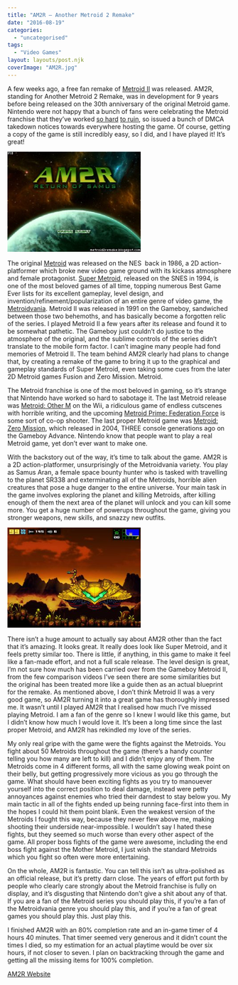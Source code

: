 ```yaml
---
title: "AM2R – Another Metroid 2 Remake"
date: "2016-08-19"
categories: 
  - "uncategorised"
tags: 
  - "Video Games"
layout: layouts/post.njk
coverImage: "AM2R.jpg"
---
```


A few weeks ago, a free fan remake of [Metroid II](https://en.wikipedia.org/wiki/Metroid_II:_Return_of_Samus) was released. AM2R, standing for Another Metroid 2 Remake, was in development for 9 years before being released on the 30th anniversary of the original Metroid game. Nintendo were not happy that a bunch of fans were celebrating the Metroid franchise that they’ve worked [so hard](https://en.wikipedia.org/wiki/Metroid:_Other_M) [to ruin](https://en.wikipedia.org/wiki/Metroid_Prime:_Federation_Force), so issued a bunch of DMCA takedown notices towards everywhere hosting the game. Of course, getting a copy of the game is still incredibly easy, so I did, and I have played it! It’s great!

![AM2R Title Screen](images/AM2R-300x225.jpg "AM2R Title Screen")

The original [Metroid](https://en.wikipedia.org/wiki/Metroid_(video_game)) was released on the NES  back in 1986, a 2D action-platformer which broke new video game ground with its kickass atmosphere and female protagonist. [Super Metroid](https://en.wikipedia.org/wiki/Super_Metroid), released on the SNES in 1994, is one of the most beloved games of all time, topping numerous Best Game Ever lists for its excellent gameplay, level design, and invention/refinement/popularization of an entire genre of video game, the [Metroidvania](https://en.wikipedia.org/wiki/Metroidvania). Metroid II was released in 1991 on the Gameboy, sandwiched between those two behemoths, and has basically become a forgotten relic of the series. I played Metroid II a few years after its release and found it to be somewhat pathetic. The Gameboy just couldn’t do justice to the atmosphere of the original, and the sublime controls of the series didn’t translate to the mobile form factor. I can’t imagine many people had fond memories of Metroid II. The team behind AM2R clearly had plans to change that, by creating a remake of the game to bring it up to the graphical and gameplay standards of Super Metroid, even taking some cues from the later 2D Metroid games Fusion and Zero Mission. Metroid.

The Metroid franchise is one of the most beloved in gaming, so it’s strange that Nintendo have worked so hard to sabotage it. The last Metroid release was [Metroid: Other M](https://en.wikipedia.org/wiki/Metroid:_Other_M) on the Wii, a ridiculous game of endless cutscenes with horrible writing, and the upcoming [Metroid Prime: Federation Force](https://en.wikipedia.org/wiki/Metroid_Prime:_Federation_Force) is some sort of co-op shooter. The last proper Metroid game was [Metroid: Zero Mission](https://en.wikipedia.org/wiki/Metroid:_Zero_Mission), which released in 2004, THREE console generations ago on the Gameboy Advance. Nintendo know that people want to play a real Metroid game, yet don’t ever want to make one.

With the backstory out of the way, it’s time to talk about the game. AM2R is a 2D action-platformer, unsurprisingly of the Metroidvania variety. You play as Samus Aran, a female space bounty hunter who is tasked with travelling to the planet SR338 and exterminating all of the Metroids, horrible alien creatures that pose a huge danger to the entire universe. Your main task in the game involves exploring the planet and killing Metroids, after killing enough of them the next area of the planet will unlock and you can kill some more. You get a huge number of powerups throughout the game, giving you stronger weapons, new skills, and snazzy new outfits.

![Samus standing on her ship](images/AM2R-Ship-300x225.jpg "This game looks pretty")

There isn’t a huge amount to actually say about AM2R other than the fact that it’s amazing. It looks great. It really does look like Super Metroid, and it feels pretty similar too. There is little, if anything, in this game to make it feel like a fan-made effort, and not a full scale release. The level design is great, I’m not sure how much has been carried over from the Gameboy Metroid II, from the few comparison videos I’ve seen there are some similarities but the original has been treated more like a guide then as an actual blueprint for the remake. As mentioned above, I don’t think Metroid II was a very good game, so AM2R turning it into a great game has thoroughly impressed me. It wasn’t until I played AM2R that I realised how much I’ve missed playing Metroid. I am a fan of the genre so I knew I would like this game, but I didn’t know how much I would love it. It’s been a long time since the last proper Metroid, and AM2R has rekindled my love of the series.

My only real gripe with the game were the fights against the Metroids. You fight about 50 Metroids throughout the game (there’s a handy counter telling you how many are left to kill) and I didn’t enjoy any of them. The Metroids come in 4 different forms, all with the same glowing weak point on their belly, but getting progressively more vicious as you go through the game. What should have been exciting fights as you try to manouever yourself into the correct position to deal damage, instead were petty annoyances against enemies who tried their darndest to stay below you. My main tactic in all of the fights ended up being running face-first into them in the hopes I could hit them point blank. Even the weakest version of the Metroids I fought this way, because they never flew above me, making shooting their underside near-impossible. I wouldn’t say I hated these fights, but they seemed so much worse than every other aspect of the game. All proper boss fights of the game were awesome, including the end boss fight against the Mother Metroid, I just wish the standard Metroids which you fight so often were more entertaining.

On the whole, AM2R is fantastic. You can tell this isn’t as ultra-polished as an official release, but it’s pretty darn close. The years of effort put forth by people who clearly care strongly about the Metroid franchise is fully on display, and it’s disgusting that Nintendo don’t give a shit about any of that. If you are a fan of the Metroid series you should play this, if you’re a fan of the Metroidvania genre you should play this, and if you’re a fan of great games you should play this. Just play this.

I finished AM2R with an 80% completion rate and an in-game timer of 4 hours 40 minutes. That timer seemed very generous and it didn’t count the times I died, so my estimation for an actual playtime would be over six hours, if not closer to seven. I plan on backtracking through the game and getting all the missing items for 100% completion.

[AM2R Website](http://metroid2remake.blogspot.co.uk/)
